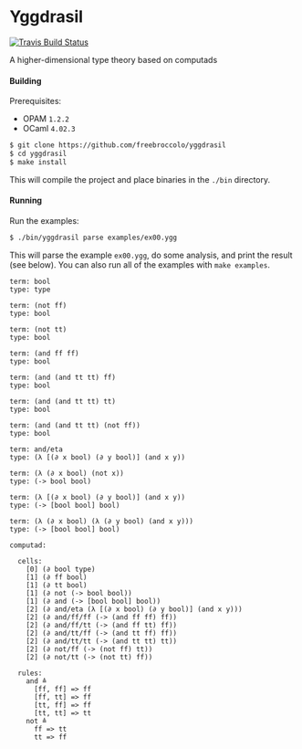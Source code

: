 # Yggdrasil

[![Travis Build Status](https://travis-ci.org/freebroccolo/yggdrasil.svg?branch=master)](https://travis-ci.org/freebroccolo/yggdrasil)

A higher-dimensional type theory based on computads

#### Building

Prerequisites:

* OPAM `1.2.2`
* OCaml `4.02.3`

```sh
$ git clone https://github.com/freebroccolo/yggdrasil
$ cd yggdrasil
$ make install
```

This will compile the project and place binaries in the `./bin` directory.

#### Running

Run the examples:

```sh
$ ./bin/yggdrasil parse examples/ex00.ygg
```

This will parse the example `ex00.ygg`, do some analysis, and print the result
(see below). You can also run all of the examples with `make examples`.

```
term: bool
type: type

term: (not ff)
type: bool

term: (not tt)
type: bool

term: (and ff ff)
type: bool

term: (and (and tt tt) ff)
type: bool

term: (and (and tt tt) tt)
type: bool

term: (and (and tt tt) (not ff))
type: bool

term: and/eta
type: (λ [(∂ x bool) (∂ y bool)] (and x y))

term: (λ (∂ x bool) (not x))
type: (-> bool bool)

term: (λ [(∂ x bool) (∂ y bool)] (and x y))
type: (-> [bool bool] bool)

term: (λ (∂ x bool) (λ (∂ y bool) (and x y)))
type: (-> [bool bool] bool)

computad:

  cells:
    [0] (∂ bool type)
    [1] (∂ ff bool)
    [1] (∂ tt bool)
    [1] (∂ not (-> bool bool))
    [1] (∂ and (-> [bool bool] bool))
    [2] (∂ and/eta (λ [(∂ x bool) (∂ y bool)] (and x y)))
    [2] (∂ and/ff/ff (-> (and ff ff) ff))
    [2] (∂ and/ff/tt (-> (and ff tt) ff))
    [2] (∂ and/tt/ff (-> (and tt ff) ff))
    [2] (∂ and/tt/tt (-> (and tt tt) tt))
    [2] (∂ not/ff (-> (not ff) tt))
    [2] (∂ not/tt (-> (not tt) ff))

  rules:
    and ≜
      [ff, ff] => ff
      [ff, tt] => ff
      [tt, ff] => ff
      [tt, tt] => tt
    not ≜
      ff => tt
      tt => ff
```
